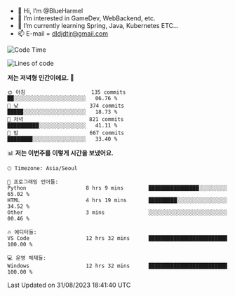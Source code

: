 - 👋 Hi, I’m @BlueHarmel
- 👀 I’m interested in GameDev, WebBackend, etc.
- 🌱 I’m currently learning Spring, Java, Kubernetes ETC...
- 📫 E-mail = dldjdtjr@gmail.com
  <!--START_SECTION:waka-->
![Code Time](http://img.shields.io/badge/Code%20Time-289%20hrs%203%20mins-blue)

![Lines of code](https://img.shields.io/badge/%EC%A0%80%EB%8A%94%20%EC%97%AC%ED%83%9C%EA%B9%8C%EC%A7%80%20-38.4%20million%20%EC%A4%84%EC%9D%98%20%EC%BD%94%EB%93%9C%EB%A5%BC%20%EC%9E%91%EC%84%B1%ED%96%88%EC%96%B4%EC%9A%94.-blue)

**저는 저녁형 인간이에요. 🦉** 

```text
🌞 아침                     135 commits         ██░░░░░░░░░░░░░░░░░░░░░░░   06.76 % 
🌆 낮　                     374 commits         █████░░░░░░░░░░░░░░░░░░░░   18.73 % 
🌃 저녁                     821 commits         ██████████░░░░░░░░░░░░░░░   41.11 % 
🌙 밤　                     667 commits         ████████░░░░░░░░░░░░░░░░░   33.40 % 
```


📊 **저는 이번주를 이렇게 시간을 보냈어요.** 

```text
🕑︎ Timezone: Asia/Seoul

💬 프로그래밍 언어들: 
Python                   8 hrs 9 mins        ████████████████░░░░░░░░░   65.02 % 
HTML                     4 hrs 19 mins       █████████░░░░░░░░░░░░░░░░   34.52 % 
Other                    3 mins              ░░░░░░░░░░░░░░░░░░░░░░░░░   00.46 % 

🔥 에디터들: 
VS Code                  12 hrs 32 mins      █████████████████████████   100.00 % 

💻 운영 체제들: 
Windows                  12 hrs 32 mins      █████████████████████████   100.00 % 
```


 Last Updated on 31/08/2023 18:41:40 UTC
<!--END_SECTION:waka-->
<!---
BlueHarmel/BlueHarmel is a ✨ special ✨ repository because its `README.md` (this file) appears on your GitHub profile.
You can click the Preview link to take a look at your changes.
--->

